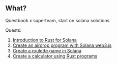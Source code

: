 ## What?

Questbook x superteam, start on solana solutions

Quests:

1. [Introduction to Rust for Solana](https://www.youtube.com/playlist?list=PLeShFtA-ZIOVo7H59Gq-LA0Go1EiUs-vk)
2. [Create an airdrop program with Solana web3.js](https://openquest.xyz/quest/create-an-airdrop-program-with-solana-web3.js)
3. [Create a roulette game in Solana](https://openquest.xyz/quest/roulette_game_in_solana)
4. [Create a calculator using Rust programs](https://openquest.xyz/quest/roulette_game_in_solana)
